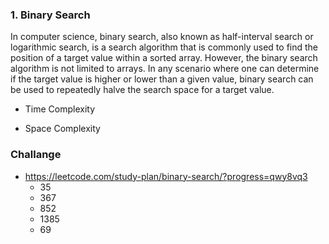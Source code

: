 ### 1. Binary Search

In computer science, binary search, also known as half-interval search or logarithmic search, is a search algorithm that is commonly used to find the position of a target value within a sorted array. However, the binary search algorithm is not limited to arrays. In any scenario where one can determine if the target value is higher or lower than a given value, binary search can be used to repeatedly halve the search space for a target value.

- Time Complexity

- Space Complexity

### Challange

- https://leetcode.com/study-plan/binary-search/?progress=qwy8vq3
  - 35
  - 367
  - 852
  - 1385
  - 69
